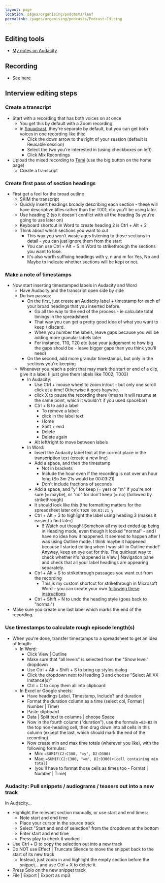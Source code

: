 ```yaml
---
layout: page
location: pages/organising/podcasts/leaf
permalink: /pages/organising/podcasts/Podcast-Editing
---
```


## Editing tools

- [My notes on Audacity](/pages/organising/podcasts/Audacity)

## Recording

* See [here]()

## Interview editing steps

### Create a transcript

- Start with a recording that has both voices on at once
    - You get this by default with a Zoom recording
    - in [Squadcast](https://app.squadcast.fm/sessions), they're separate by default, but you can get both voices in one recording like this:
        - Click the down arrow to the right of your session (default is Reusable session)
        - Select the two you're interested in (using checkboxes on left)
        - Click Mix Recordings
- Upload the mixed recording to [Temi](https://www.temi.com/) (use the big button on the home page)
    - Create a transcript

### Create first pass of section headings

- First get a feel for the broad outline
    - SKIM the transcript
    - Quickly insert headings broadly describing each section - these will have descriptive titles rather than the T001, etc you'll be using later.
    - Use heading 2 (so it doesn't conflict with all the heading 3s you're going to use later on)
    - Keyboard shortcut in Word to create heading 2 is Ctrl + Alt + 2
    - Think about which sections you want to cut
        - This way you won't waste ages listening to those sections in detail - you can just ignore them from the start
        - You can use Ctrl + Alt + S in Word to strikethrough the sections you want to lose.
        - It's also worth suffixing headings with y, n and m for Yes, No and Maybe to indicate whether sections will be kept or not.

### Make a note of timestamps

- Now start inserting timestamped labels in Audacity and Word
    - Have Audacity and the transcript open side by side
    - Do two passes:
        - On the first, just create an Audacity label + timestamp for each of your broad headings that you inserted before. 
            - Go all the way to the end of the process - ie calculate total timings in the spreadsheet. 
            - That way you can get a pretty good idea of what you want to keep / discard.
            - When you number the labels, leave gaps because you will be adding more granular labels later
            - For instance, T10, T20 etc (use your judgement re how big the gaps should be - leave bigger gaps than you think you'll need)
        - On the second, add more granular timestamps, but only in the sections you're keeping 
    - Whenever you reach a point that may mark the start or end of a clip, give it a label (I just give them labels like T002, T003)
        - In Audacity:
            - Use Ctrl + mouse wheel to zoom in/out - but only one scroll click at a time! Otherwise it goes haywire.
            - click X to pause the recording there (means it will resume at the same point, which it wouldn't if you used spacebar)
            - Ctrl + B to add a label
                - To remove a label: 
                - click in the label text
                - Home
                - Shift + end
                - Delete
                - Delete again
            - Alt left/right to move between labels
        - In Word:
            - Insert the Audacity label text at the correct place in the transcription text (create a new line)
            - Add a space, and then the timestamp 
                - Not in brackets
                - Include the hour even if the recording is not over an hour long (So 3m 21s would be 00:03:21)
                - Don't include fractions of seconds
            - Add a space, and "y" for keep (= yes) or "m" if you're not sure (= maybe), or "no" for don't keep (= no) (followed by strikethrough)
            - It should look like this (the formatting matters for the spreadsheet later on): `T020 00:03:21 y`
            - Ctrl + Alt + 3 to highlight the label using heading 3 (makes it easier to find later)
                - !! Watch out though! Somehow all my text ended up being in Heading mode, even though it looked "normal" - and I have no idea how it happened. It seemed to happen after I was using Outline mode. I think maybe it happened because I started editing when I was still in Outline mode? Anyway, keep an eye out for this. The quickest way to check whether it's happened is View | Navigation pane and check that all your label headings are appearing separately.
            - Ctrl + Alt + S to strikethrough passages you want cut from the recording
                - This is my custom shortcut for strikethrough in Microsoft Word - you can create your own [following these instructions](https://word.tips.net/T000418_Strikethrough_Shortcut_Key.html)
            - Ctrl + Shift + N to undo the heading style (goes back to "normal")
- Make sure you create one last label which marks the end of the recording.

### Use timestamps to calculate rough episode length(s)

- When you're done, transfer timestamps to a spreadsheet to get an idea of length:
    - In Word:
        - Click View | Outline
        - Make sure that "all levels" is selected from the "Show level" dropdown
        - Use Ctrl + Alt + Shift + S to bring up styles dialog
        - Click the dropdown next to Heading 3 and choose "Select All XX Instance(s)"
        - Ctrl + C to copy them all into clipboard
    - In Excel or Google sheets:
        - Have headings Label, Timestamp, Include? and duration
        - Format the duration column as a time (select col, Format | Number | Time)
        - Paste clipboard
        - Data | Split text to columns | choose Space
        - Now in the fourth column ("duration"), use the formula `=B3-B2` in the top non-heading cell, then drag down into all cells in this column (except the last, which should mark the end of the recording)
        - Now create min and max time totals (wherever you like), with the following formulas:
            - Min: `=SUMIF(C2:C300, "=y", D2:D300)`
            - Max: `=SUMIF(C2:C300, "=m", D2:D300)+[cell containing min total]`
            - (you'll have to format those cells as times too - Format | Number | Time)

### Audacity: Pull snippets / audiograms / teasers out into a new track

In Audacity...

- Highlight the relevant section manually, or use start and end times:
    - Note start and end time
    - Place your cursor in the source track
    - Select "Start and end of selection" from the dropdown at the bottom
    - Enter start and end time
    - Press play to check it worked
- Use Ctrl + D to copy the selection out into a new track
- Do NOT use Effect | Truncate Silence to move the snippet back to the start of its new track
    - Instead, just zoom in and highlight the empty section before the snippet... and use Ctrl + X to delete it.
- Press Solo on the new snippet track
- File | Export | Export as mp3



